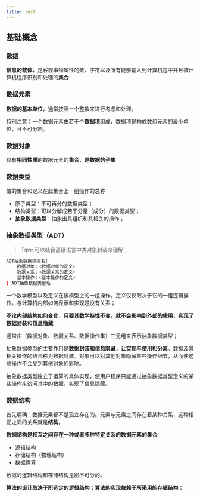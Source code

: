 ```yaml
---
title: test
---
```


<!--
 * @Description: 
 * @Version: Beta1.0
 * @Author: 【B站&公众号】Rong姐姐好可爱
 * @Date: 2021-03-07 21:54:07
 * @LastEditors: 【B站&公众号】Rong姐姐好可爱
 * @LastEditTime: 2021-03-07 22:59:29
-->



## 基础概念

### 数据

**信息的载体**，是客观事物属性的数、字符以及所有能够输入到计算机包中并且被计算机程序识别和处理的**集合**

### 数据元素

**数据的基本单位**，通常按照一个整数来进行考虑和处理。


特别注意：一个数据元素由若干个**数据项**组成，数据项是构成数组元素的最小单位，且不可分割。



### 数据对象

具有**相同性质**的数据元素的**集合**，**是数据的子集**


### 数据类型

值的集合和定义在此集合上一组操作的总称

- 原子类型：不可再分的数据类型；
- 结构类型：可以分解成若干分量（成分）的数据类型；
- **抽象数据类型**：抽象出具组织和其相关的操作；



### 抽象数据类型（ADT）

> Tips: 可以结合高级语言中类对象封装来理解；

```bash
ADT抽象数据类型名{
    数据对象：<数据对象的定义>
    数据关系：<数据关系的定义>
    基本操作：<基本操作的定义>
} ADT抽象数据类型名
```



一个数学模型以及定义在该模型上的一组操作。定义仅仅取决于它的一组逻辑操作。与计算机内部如何表示和实现是没有关系；

**不论内部结构如何变化，只要其数学特性不变，就不会影响到外部的使用，实现了数据封装和信息隐藏**


通常由（数据对象、数据关系、数据操作集）三元组来表示抽象数据类型；

抽象数据类型的主要作用是**数据封装和信息隐藏，让实现与使用相分离**。数据及其相关操作的结合称为数据封装。对象可以对其他对象隐藏某些操作细节，从而使这些操作不会受到其他对象的影响。

抽象数据类型独立于运算的具体实现，使用户程序只能通过抽象数据类型定义的某些操作来访问其中的数据，实现了信息隐藏。


### 数据结构


首先明确：数据元素都不是孤立存在的。元素与元素之间存在着某种关系，这种相互之间的关系就是**结构**。

**数据结构是相互之间存在一种或者多种特定关系的数据元素的集合**

- 逻辑结构
- 存储结构（物理结构）
- 数据运算

数据的逻辑结构和存储结构是密不可分的。

**算法的设计取决于所选定的逻辑结构；算法的实现依赖于所采用的存储结构；**

